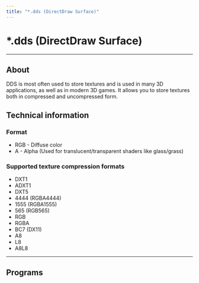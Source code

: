 ```yaml
---
title: "*.dds (DirectDraw Surface)"
---
```


# *.dds (DirectDraw Surface)

___

## About

DDS is most often used to store textures and is used in many 3D applications, as well as in modern 3D games. It allows you to store textures both in compressed and uncompressed form.

## Technical information

### Format

- RGB - Diffuse color
- A - Alpha (Used for translucent/transparent shaders like glass/grass)

### Supported texture compression formats

- DXT1
- ADXT1
- DXT5
- 4444 (RGBA4444)
- 1555 (RGBA1555)
- 565 (RGB565)
- RGB
- RGBA
- BC7 (DX11)
- A8
- L8
- A8L8

___

## Programs

<UniversalCard
  title="Any texture editor"
/>
